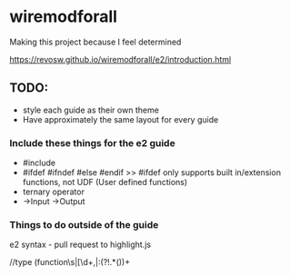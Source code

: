# wiremodforall

Making this project because I feel determined

https://revosw.github.io/wiremodforall/e2/introduction.html


## TODO:

* style each guide as their own theme
* Have approximately the same layout for every guide

### Include these things for the e2 guide

* #include
* #ifdef #ifndef #else #endif >> #ifdef only supports built in/extension functions, not UDF (User defined functions)
* ternary operator
* ->Input ->Output

### Things to do outside of the guide

e2 syntax - pull request to highlight.js

//type
(function\s|\[\d+,|:(?!.*\())+
